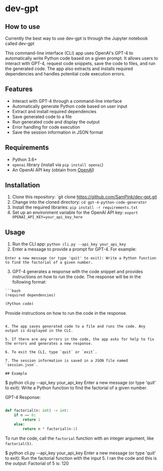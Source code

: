 # dev-gpt

## How to use
Currently the best way to use dev-gpt is through the Jupyter notebook called dev-gpt

This command-line interface (CLI) app uses OpenAI's GPT-4 to automatically write Python code based on a given prompt. It allows users to interact with GPT-4, request code snippets, save the code to files, and run the generated code. The app also extracts and installs required dependencies and handles potential code execution errors.

## Features

- Interact with GPT-4 through a command-line interface
- Automatically generate Python code based on user input
- Extract and install required dependencies
- Save generated code to a file
- Run generated code and display the output
- Error handling for code execution
- Save the session information in JSON format

## Requirements

- Python 3.6+
- `openai` library (install via `pip install openai`)
- An OpenAI API key (obtain from [OpenAI](https://beta.openai.com/signup/))

## Installation

1. Clone this repository: `git clone https://github.com/SamPink/dev-gpt.git
2. Change into the cloned directory: `cd gpt-4-python-code-generator`
3. Install the required libraries: `pip install -r requirements.txt`
4. Set up an environment variable for the OpenAI API key: `export OPENAI_API_KEY=your_api_key_here`

## Usage

1. Run the CLI app: `python cli.py --api_key your_api_key`
2. Enter a message to provide a prompt for GPT-4. For example:

```
Enter a new message (or type 'quit' to exit): Write a Python function to find the factorial of a given number.
```

3. GPT-4 generates a response with the code snippet and provides instructions on how to run the code. The response will be in the following format:

```
```bash
(required dependencies)
```

```python
(Python code)
```

Provide instructions on how to run the code in the response.
```

4. The app saves generated code to a file and runs the code. Any output is displayed in the CLI.

5. If there are any errors in the code, the app asks for help to fix the errors and generates a new response.

6. To exit the CLI, type `quit` or `exit`.

7. The session information is saved in a JSON file named `session.json`.

## Example

```
$ python cli.py --api_key your_api_key
Enter a new message (or type 'quit' to exit): Write a Python function to find the factorial of a given number.

GPT-4 Response:
```bash
```

```python
def factorial(n: int) -> int:
    if n == 0:
        return 1
    else:
        return n * factorial(n-1)
```

To run the code, call the `factorial` function with an integer argument, like `factorial(5)`.

$ python cli.py --api_key your_api_key
Enter a new message (or type 'quit' to exit): Run the factorial function with the input 5.
I ran the code and this is the output:
Factorial of 5 is: 120
```
